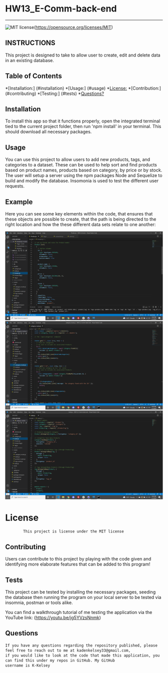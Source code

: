 # HW13_E-Comm-back-end
---
![MIT license](https://img.shields.io/badge/License-MIT-yellow.svg)(https://opensource.org/licenses/MIT)
## INSTRUCTIONS
This project is designed to take to allow user to create, edit and delete data in an existing database. 

## Table of Contents
*[Installation:] (#installation)
*[Usage:] (#usage)
*[License:](license)
*[Contribution:] (#contributing)
*[Testing:] (#tests)
*[Questions?](#questions)

## Installation
To install this app so that it functions properly, open the integrated terminal tied to the current project folder, then run 'npm install' in your terminal. This should download all necessary packages.

## Usage
You can use this project to allow users to add new products, tags, and categories to a dataset. These can be used to help sort and find products based on product names, products based on category, by price or by stock. The user will setup a server using the npm packages Node and Sequelize to build and modify the database. Insomonia is used to test the different user requests.

## Example
Here you can see some key elements within the code, that ensures that these objects are possible to create, that the path is being directed to the right location and how the these different data sets relate to one another:

![model set up](images/model.png)
![grabbing the data](images/getroutes.png)
![tangling the spaghetti](images/spaghetti.png)

 # License
            This project is license under the MIT license
            

## Contributing
Users can contribute to this project by playing with the code given and identifying more elaborate features that can be added to this program!

## Tests
This project can be tested by installing the necessary packages, seeding the database then running the program on your local server to be tested via insomnia, postman or tools alike.

You can find a walkthrough tutorial of me testing the application via the YouTube link: (https://youtu.be/jg5YVzsNnmk)

## Questions


    If you have any questions regarding the repository published, please feel free to reach out to me at kadenkelsey33@gmail.com,
    if you would like to look at the code that made this application, you can find this under my repos in GitHub. My GitHub
    username is K-Kelsey
    
